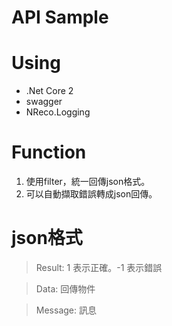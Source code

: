 # API Sample


# Using

* .Net Core 2
* swagger
* NReco.Logging

# Function

1. 使用filter，統一回傳json格式。
2. 可以自動擷取錯誤轉成json回傳。


# json格式

> Result: 1 表示正確。-1 表示錯誤

> Data: 回傳物件

> Message: 訊息




